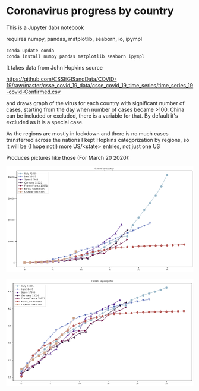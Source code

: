 
# Coronavirus progress by country

This is a Jupyter (lab) notebook

requires numpy, pandas, matplotlib, seaborn, io, ipympl
```
conda update conda
conda install numpy pandas matplotlib seaborn ipympl
```

It takes data from John Hopkins source 

https://github.com/CSSEGISandData/COVID-19/raw/master/csse_covid_19_data/csse_covid_19_time_series/time_series_19-covid-Confirmed.csv



and draws graph of the virus for each country with significant number of cases, starting from the day when number of cases became >100. China can be included or excluded, there is a variable for that. By default it's excluded as it is a special case.


As the regions are mostly in lockdown and there is no much cases transferred across the nations I kept Hopkins categorization by regions, so it will be (I hope not!) more US/\<state\> entries, not just one US


Produces pictures like those (For March 20 2020):


![](corona_cases-2020-03-20.png)


![](corona-2020-03-20.png)

